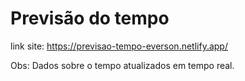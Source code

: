 # Previsão do tempo

link site: https://previsao-tempo-everson.netlify.app/

Obs: Dados sobre o tempo atualizados em tempo real.
